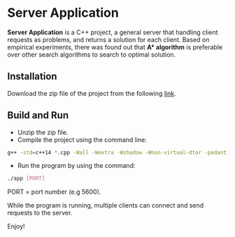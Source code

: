 # Server Application
**Server Application** is a C++ project, a general server that handling client requests as problems,
 and returns a solution for each client.
 Based on empirical experiments, there was found out that **A\* algorithm** is preferable over other search algorithms to search to 
 optimal solution.
## Installation

Download the zip file of the project from the following [link](https://github.com/guyshoham/Milstone2/archive/master.zip).

## Build and Run

* Unzip the zip file.
* Compile the project using the command line:

```bash
g++ -std=c++14 *.cpp -Wall -Wextra -Wshadow -Wnon-virtual-dtor -pedantic -o app -pthread
```
   
* Run the program by using the command:
 
 ```bash
./app [PORT]
 ```
PORT = port number (e.g 5600).
    
While the program is running, multiple clients can connect and send requests to the server.

Enjoy!